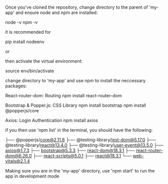 Once you've cloned the repository, change directory to the parent of 'my-app' and ensure node and npm are installed:

node -v
npm -v

it is recommended for

pip install nodeenv

or

then activate the virtual environment:

source env/bin/activate

change directory to 'my-app' and use npm to install the neccessary packages:

React-router-dom: Routing
npm install react-router-dom

Bootstrap & Popper.js: CSS Library
npm install bootstrap
npm install @popperjs/core

Axios: Login Authentication
npm install axios 

if you then use 'npm list' in the terminal, you should have the following:

├── @popperjs/core@2.11.8
├── @testing-library/jest-dom@5.17.0
├── @testing-library/react@13.4.0
├── @testing-library/user-event@13.5.0
├── axios@1.7.3
├── bootstrap@5.3.3
├── react-dom@18.3.1
├── react-router-dom@6.26.0
├── react-scripts@5.0.1
├── react@18.3.1
└── web-vitals@2.1.4


Making sure you are in the 'my-app' directory, use 'npm start' to run the app in development mode


